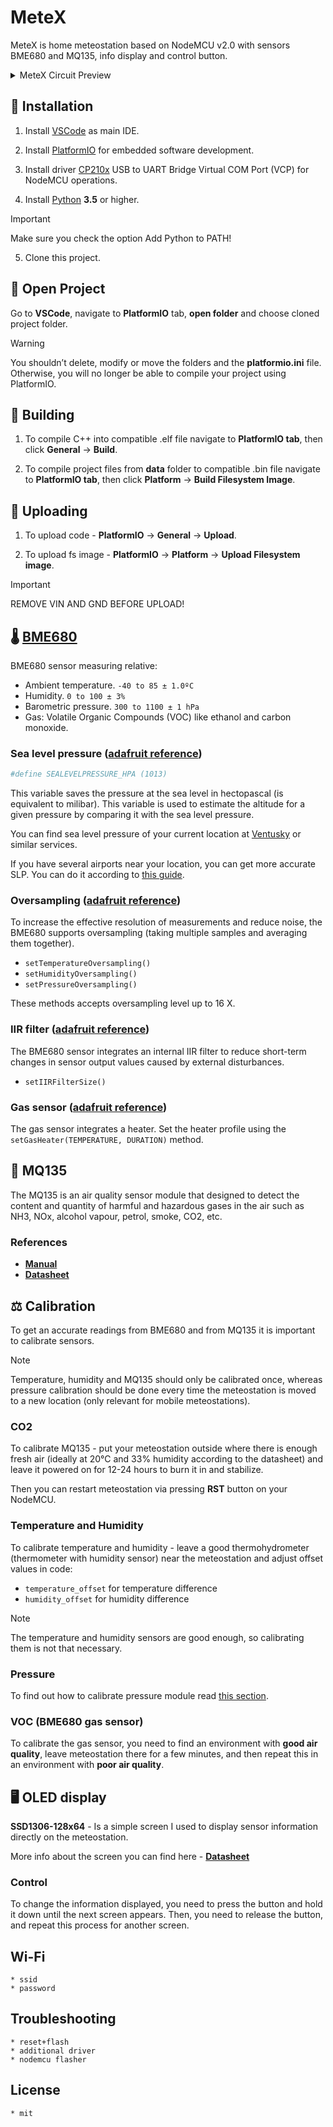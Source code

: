 
# MeteX

MeteX is home meteostation based on NodeMCU v2.0 with sensors BME680 and MQ135, info display and control button.
<details><summary>MeteX Circuit Preview</summary>
<p>

![Metex Preview](https://github.com/falkura/ESP8266-Meteo/assets/52701619/457310f8-2d26-41ab-b816-22f6bd7d36a4)
</p>
</details>


## 🔨 Installation

1. Install [VSCode](https://code.visualstudio.com/) as main IDE.

2. Install [PlatformIO](https://marketplace.visualstudio.com/items?itemName=platformio.platformio-ide/) for embedded software development.

3. Install driver [CP210x](https://www.silabs.com/developers/usb-to-uart-bridge-vcp-drivers?tab=downloads) USB to UART Bridge Virtual COM Port (VCP) for NodeMCU operations.

4. Install [Python](https://www.python.org/) **3.5** or higher.

> [!IMPORTANT]
> Make sure you check the option Add Python to PATH!

5. Clone this project.



## 🚪 Open Project

Go to **VSCode**, navigate to **PlatformIO** tab, **open folder** and choose cloned project folder.

> [!WARNING]
> You shouldn’t delete, modify or move the folders and the **platformio.ini** file. Otherwise, you will no longer be able to compile your project using PlatformIO.



## 🧱 Building

1. To compile C++ into compatible .elf file navigate to **PlatformIO tab**, then click **General** -> **Build**.

2. To compile project files from **data** folder to compatible .bin file navigate to **PlatformIO tab**, then click **Platform** -> **Build Filesystem Image**.



## 🚀 Uploading

1. To upload code - **PlatformIO** -> **General** -> **Upload**.

2. To upload fs image - **PlatformIO** -> **Platform** -> **Upload Filesystem image**.

> [!IMPORTANT]
> REMOVE VIN AND GND BEFORE UPLOAD!



## 🌡️ [BME680](https://www.bosch-sensortec.com/products/environmental-sensors/gas-sensors/bme680/)

BME680 sensor measuring relative:

* Ambient temperature. `-40 to 85 ± 1.0ºC`
* Humidity. `0 to 100 ± 3%`
* Barometric pressure. `300 to 1100 ± 1 hPa`
* Gas: Volatile Organic Compounds (VOC) like ethanol and carbon monoxide.


### Sea level pressure ([adafruit reference](https://adafruit.github.io/Adafruit_BME680/html/class_adafruit___b_m_e680.html#a3caae92aa981508f0084b11b1fed4883))

```bash
#define SEALEVELPRESSURE_HPA (1013)
```

This variable saves the pressure at the sea level in hectopascal (is equivalent to milibar). This variable is used to estimate the altitude for a given pressure by comparing it with the sea level pressure.

You can find sea level pressure of your current location at [Ventusky](https://www.ventusky.com/) or similar services.

If you have several airports near your location, you can get more accurate SLP. You can do it according to [this guide](https://www.youtube.com/watch?v=Wq-Kb7D8eQ4).

### Oversampling ([adafruit reference](https://adafruit.github.io/Adafruit_BME680/html/class_adafruit___b_m_e680.html#a640ee0a0cb7ca57af30e8408260cc6e6))

To increase the effective resolution of measurements and reduce noise, the BME680 supports oversampling (taking multiple samples and averaging them together).

* `setTemperatureOversampling()`
* `setHumidityOversampling()`
* `setPressureOversampling()`

These methods accepts oversampling level up to 16 X.


### IIR filter ([adafruit reference](https://adafruit.github.io/Adafruit_BME680/html/class_adafruit___b_m_e680.html#a42f25a4f258aad9abad4abb6bd95ec77))

The BME680 sensor integrates an internal IIR filter to reduce short-term changes in sensor output values caused by external disturbances.

* `setIIRFilterSize()`


### Gas sensor ([adafruit reference](https://adafruit.github.io/Adafruit_BME680/html/class_adafruit___b_m_e680.html#a2e6a61b5441c51bf5e44c3af3ee3fec8))

The gas sensor integrates a heater. Set the heater profile using the `setGasHeater(TEMPERATURE, DURATION)` method. 



## 💨 MQ135

The MQ135 is an air quality sensor module that designed to detect the content and quantity of harmful and hazardous gases in the air such as NH3, NOx, alcohol vapour, petrol, smoke, CO2, etc.


### References

- [**Manual**](https://www.winsen-sensor.com/d/files/PDF/Semiconductor%20Gas%20Sensor/MQ135%20(Ver1.4)%20-%20Manual.pdf)
- [**Datasheet**](https://www.olimex.com/Products/Components/Sensors/Gas/SNS-MQ135/resources/SNS-MQ135.pdf)



## ⚖️ Calibration

To get an accurate readings from BME680 and from MQ135 it is important to calibrate sensors. 

> [!NOTE]
> Temperature, humidity and MQ135 should only be calibrated once, whereas pressure calibration should be done every time the meteostation is moved to a new location (only relevant for mobile meteostations).


### CO2

To calibrate MQ135 - put your meteostation outside where there is enough fresh air (ideally at 20°C and 33% humidity according to the datasheet) and leave it powered on for 12-24 hours to burn it in and stabilize.

Then you can restart meteostation via pressing **RST** button on your NodeMCU.


### Temperature and Humidity

To calibrate temperature and humidity - leave a good thermohydrometer (thermometer with humidity sensor) near the meteostation and adjust offset values in code:

- `temperature_offset` for temperature difference
- `humidity_offset` for humidity difference

> [!NOTE]
> The temperature and humidity sensors are good enough, so calibrating them is not that necessary.

### Pressure

To find out how to calibrate pressure module read [this section](https://github.com/falkura/ESP8266-Meteo/tree/master?tab=readme-ov-file#sea-level-pressure-adafruit-reference).


### VOC (BME680 gas sensor)

To calibrate the gas sensor, you need to find an environment with **good air quality**, leave meteostation there for a few minutes, and then repeat this in an environment with **poor air quality**.



## 🖥️ OLED display

**SSD1306-128x64** - Is a simple screen I used to display sensor information directly on the meteostation.

More info about the screen you can find here - [**Datasheet**](https://cdn-shop.adafruit.com/datasheets/SSD1306.pdf)


### Control 
To change the information displayed, you need to press the button and hold it down until the next screen appears. Then, you need to release the button, and repeat this process for another screen.



## Wi-Fi
    * ssid
    * password

## Troubleshooting
    * reset+flash
    * additional driver
    * nodemcu flasher

## License
    * mit